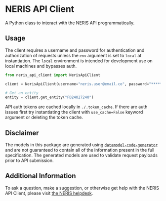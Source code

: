 # NERIS API Client

A Python class to interact with the NERIS API programmatically.

## Usage
The client requires a username and password for authentication and authorization of requests unless the `env` argument is set to `local`
at instantiation. The `local` environment is intended for development use on local machines and bypasses auth.

```python
from neris_api_client import NerisApiClient

client = NerisApiClient(username="neris.user@email.co", password="*******", env="dev")

# Get an entity
entity = client.get_entity("FD24027240")
```

API auth tokens are cached locally in `./.token_cache`. If there are auth issues first try instantiating the client with `use_cache=False`
keyword argument or deleting the token cache.

## Disclaimer
The models in this package are generated using [`datamodel-code-generator`](https://github.com/koxudaxi/datamodel-code-generator) and are not guaranteed
to contain all of the information present in the full specification. The generated models are used to validate request payloads prior to
API submission.

## Additional Information
To ask a question, make a suggestion, or otherwise get help with the NERIS API Client, please visit [the NERIS helpdesk](https://neris.atlassian.net/servicedesk/customer/portals).
